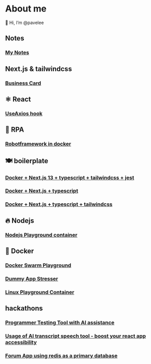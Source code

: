 # About me

👋 Hi, I’m @pavelee

## Notes
### [My Notes](https://github.com/pavelee/my-notes)
## Next.js & tailwindcss
### [Business Card](https://github.com/pavelee/business-card)
## ⚛️ React
### [UseAxios hook](https://github.com/pavelee/useaxios)
## 🤖 RPA
### [Robotframework in docker](https://github.com/pavelee/robot-framework-docker)
## 🍽️ boilerplate
### [Docker + Next.js 13 + typescript + tailwindcss + jest](https://github.com/pavelee/docker-next13)
### [Docker + Next.js + typescript](https://github.com/pavelee/next-js-docker)
### [Docker + Next.js + typescript + tailwindcss](https://github.com/pavelee/next-js-tailwindcss-docker)
## 🔥 Nodejs
### [Nodejs Playground container](https://github.com/pavelee/nodejs-docker)
## 🐳 Docker
### [Docker Swarm Playground](https://github.com/pavelee/docker-swarm-playground)
### [Dummy App Stresser](https://github.com/pavelee/dummy-app-stresser)
### [Linux Playground Container](https://github.com/pavelee/linux-docker)
## hackathons
### [Programmer Testing Tool with AI assistance](https://github.com/pavelee/dev-gym)
### [Usage of AI transcript speech tool - boost your react app accessibility](https://github.com/pavelee/react-deepgram-example)
### [Forum App using redis as a primary database](https://github.com/pavelee/stoa-redis-stack)
